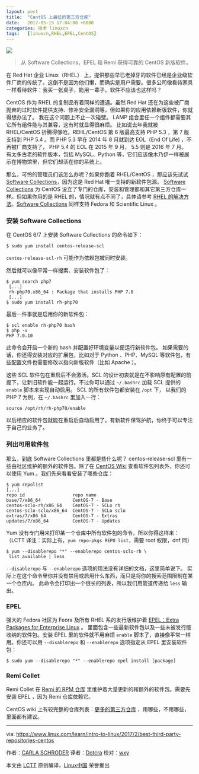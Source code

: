 ```yaml
---
layout: post
title:	"CentOS 上最佳的第三方仓库"
date:	2017-05-15 17:04:00 +0800 
categories:	技术 linuxcn 
tags:	[linuxcn,RHEL,EPEL,CentOS]
---
```



![](/Asserts/Images//attachment/album/201705/15/170703c9g69974koqgr565.png)



> 
> 从 Software Collections、EPEL 和 Remi 获得可靠的 CentOS 新版软件。
> 
> 
> 


在 Red Hat 企业 Linux（RHEL） 上，提供那些早已老掉牙的软件已经是企业级软件厂商的传统了。这倒不是因为他们懒，而确实是用户需要。很多公司像看待家具一样看待软件：我买一张桌子，能用一辈子，软件不应该也这样吗？


CentOS 作为 RHEL 的复制品有着同样的遭遇。虽然 Red Hat 还在为这些被厂商抛弃的过时软件提供支持、修补安全漏洞等，但如果你的应用依赖新版软件，你就得想办法了。 我在这个问题上不止一次碰壁。 LAMP 组合里任一个组件都需要其它所有组件能与其兼容，这有时就显得很麻烦。 比如说去年我就被 RHEL/CentOS 折腾得够呛。REHL/CentOS 第 6 版最高支持 PHP 5.3 ，第 7 版支持到 PHP 5.4 。而 PHP 5.3 早在 2014 年 8 月就到达 EOL（End Of Life) ，不再被厂商支持了， PHP 5.4 的 EOL 在 2015 年 9 月， 5.5 则是 2016 年 7 月。 有太多古老的软件版本，包括 MySQL、Python 等，它们应该像木乃伊一样被展示在博物馆里，但它们却活在你的系统上。


那么，可怜的管理员们该怎么办呢？如果你跑着 RHEL/CentOS ，那应该先试试 [Software Collections](https://www.softwarecollections.org/en/)，因为这是 Red Hat 唯一支持的新软件包源。 [Software Collections](https://www.softwarecollections.org/en/) 为 CentOS 设立了专门的仓库，安装和管理都和其它第三方仓库一样。但如果你用的是 RHEL 的，情况就有点不同了，具体请参考 [RHEL 的解决方法](https://access.redhat.com/solutions/472793)。[Software Collections](https://www.softwarecollections.org/en/) 同样支持 Fedora 和 Scientific Linux 。


### 安装 Software Collections


在 CentOS 6/7 上安装 Software Collections 的命令如下：



```
$ sudo yum install centos-release-scl

```

`centos-release-scl-rh` 可能作为依赖包被同时安装。


然后就可以像平常一样搜索、安装软件包了：



```
$ yum search php7
 [...]
 rh-php70.x86_64 : Package that installs PHP 7.0
 [...]
$ sudo yum install rh-php70 

```

最后一件事就是启用你的新软件包：



```
$ scl enable rh-php70 bash
$ php -v
PHP 7.0.10

```

此命令会开启一个新的 bash 并配置好环境变量以便运行新软件包。 如果需要的话，你还得安装对应的扩展包，比如对于 Python 、PHP、MySQL 等软件包，有些配置文件也需要修改以指向新版软件（比如 Apache ）。


这些 SCL 软件包在重启后不会激活。SCL 的设计初衷就是在不影响原有配置的前提下，让新旧软件能一起运行。不过你可以通过 `~/.bashrc` 加载 SCL 提供的 `enable` 脚本来实现自动启用。 SCL 的所有软件包都安装在 `/opt` 下， 以我们的 PHP 7 为例，在 `~/.bashrc` 里加入一行：



```
source /opt/rh/rh-php70/enable

```

以后相应的软件包就能在重启后自动启用了。有新软件保驾护航，你终于可以专注于自己的业务了。


### 列出可用软件包


那么，到底 Software Collections 里都是些什么呢？ centos-release-scl 里有一些由社区维护的额外的软件包。除了在 [CentOS Wiki](https://wiki.centos.org/SpecialInterestGroup/SCLo/CollectionsList) 查看软件包列表外，你还可以使用 Yum 。我们先来看看安装了哪些仓库：



```
$ yum repolist
[...]
repo id                  repo name
base/7/x86_64            CentOS-7 - Base
centos-sclo-rh/x86_64    CentOS-7 - SCLo rh
centos-sclo-sclo/x86_64  CentOS-7 - SCLo sclo
extras/7/x86_64          CentOS-7 - Extras
updates/7/x86_64         CentOS-7 - Updates

```

Yum 没有专门用来打印某一个仓库中所有软件包的命令，所以你得这样来： （LCTT 译注：实际上有，`yum repo-pkgs REPO list`，需要 root 权限，dnf 同）



```
$ yum --disablerepo "*" --enablerepo centos-sclo-rh \
 list available | less

```

`--disablerepo` 与 `--enablerepo` 选项的用法没有详细的文档，这里简单说下。 实际上在这个命令里你并没有禁用或启用什么东西，而只是将你的搜索范围限制在某一个仓库内。 此命令会打印出一个很长的列表，所以我们用管道传递给 `less` 输出。


### EPEL


强大的 Fedora 社区为 Feora 及所有 RHEL 系的发行版维护着 [EPEL：Extra Packages for Enterprise Linux](https://fedoraproject.org/wiki/EPEL) 。 里面包含一些最新软件包以及一些未被发行版收纳的软件包。安装 EPEL 里的软件就不用麻烦 `enable` 脚本了，直接像平常一样用。你还可以用 `--disablerepo` 和 `--enablerepo` 选项指定从 EPEL 里安装软件包：



```
$ sudo yum --disablerepo "*" --enablerepo epel install [package]

```

### Remi Collet


Remi Collet 在 [Remi 的 RPM 仓库](http://rpms.remirepo.net/) 里维护着大量更新的和额外的软件包。需要先安装 EPEL ，因为 Remi 仓库依赖它。


CentOS wiki 上有较完整的仓库列表：[更多的第三方仓库](https://wiki.centos.org/AdditionalResources/Repositories) ，用哪些，不用哪些，里面都有建议。




---


via: <https://www.linux.com/learn/intro-to-linux/2017/2/best-third-party-repositories-centos>


作者：[CARLA SCHRODER](https://www.linux.com/users/cschroder) 译者：[Dotcra](https://github.com/Dotcra) 校对：[wxy](https://github.com/wxy)


本文由 [LCTT](https://github.com/LCTT/TranslateProject) 原创编译，[Linux中国](https://linux.cn/) 荣誉推出
